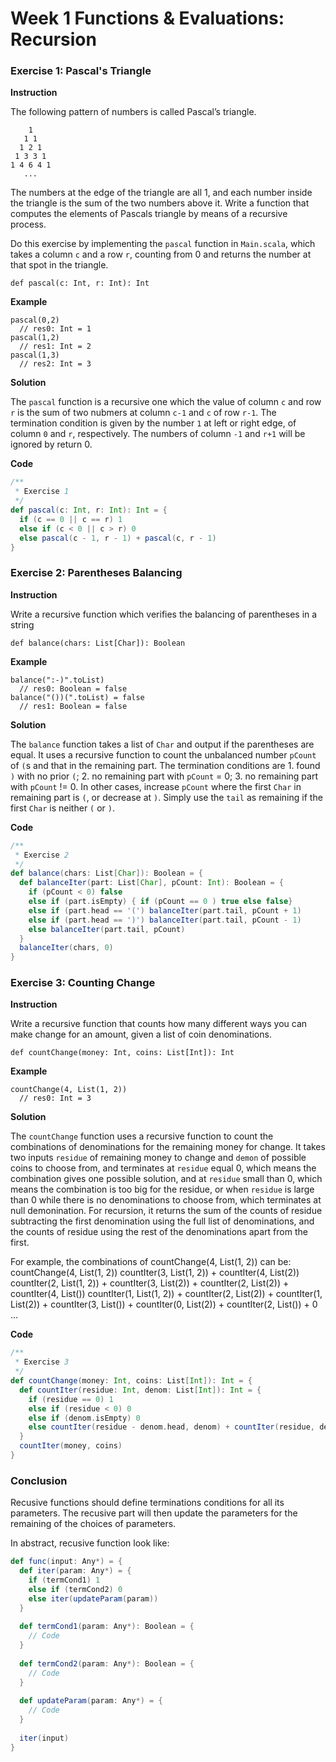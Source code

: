 Week 1 Functions & Evaluations: Recursion
=========================================

### Exercise 1: Pascal's Triangle

**Instruction**

The following pattern of numbers is called Pascal’s triangle.

```
    1
   1 1
  1 2 1
 1 3 3 1
1 4 6 4 1
   ...
```

The numbers at the edge of the triangle are all 1, and each number inside the triangle is the sum of the two numbers above it. Write a function that computes the elements of Pascals triangle by means of a recursive process.

Do this exercise by implementing the `pascal` function in `Main.scala`, which takes a column `c` and a row `r`, counting from 0 and returns the number at that spot in the triangle. 

	def pascal(c: Int, r: Int): Int

**Example**

	pascal(0,2)
	  // res0: Int = 1
	pascal(1,2)
	  // res1: Int = 2
	pascal(1,3)
	  // res2: Int = 3

**Solution**

The `pascal` function is a recursive one which the value of column `c` and row `r` is the sum of two nubmers at column `c-1` and `c` of row `r-1`. The termination condition is given by the number `1` at left or right edge, of column `0` and `r`, respectively. The numbers of column `-1` and `r+1` will be ignored by return 0.

**Code**

```scala
/**
 * Exercise 1
 */
def pascal(c: Int, r: Int): Int = {
  if (c == 0 || c == r) 1
  else if (c < 0 || c > r) 0
  else pascal(c - 1, r - 1) + pascal(c, r - 1)
}
```


### Exercise 2: Parentheses Balancing

**Instruction**

Write a recursive function which verifies the balancing of parentheses in a string

	def balance(chars: List[Char]): Boolean

**Example**

	balance(":-)".toList)
	  // res0: Boolean = false
	balance("())(".toList) = false
	  // res1: Boolean = false

**Solution**

The `balance` function takes a list of `Char` and output if the parentheses are equal. It uses a recursive function to count the unbalanced number `pCount` of `(`s and that in the remaining part. The termination conditions are 1. found `)` with no prior `(`; 2. no remaining part with `pCount` = 0; 3. no remaining part with `pCount` != 0. In other cases, increase `pCount` where the first `Char` in remaining part is `(`, or decrease at `)`. Simply use the `tail` as remaining if the first `Char` is neither `(` or `)`.

**Code**
	
```scala
/**
 * Exercise 2
 */
def balance(chars: List[Char]): Boolean = {
  def balanceIter(part: List[Char], pCount: Int): Boolean = {
    if (pCount < 0) false
    else if (part.isEmpty) { if (pCount == 0 ) true else false}
    else if (part.head == '(') balanceIter(part.tail, pCount + 1)
    else if (part.head == ')') balanceIter(part.tail, pCount - 1)
    else balanceIter(part.tail, pCount)
  }
  balanceIter(chars, 0)
}
```

### Exercise 3: Counting Change

**Instruction**

Write a recursive function that counts how many different ways you can make change for an amount, given a list of coin denominations.

	def countChange(money: Int, coins: List[Int]): Int
	
**Example**

	countChange(4, List(1, 2))
	  // res0: Int = 3

**Solution**

The `countChange` function uses a recursive function to count the combinations of denominations for the remaining money for change. It takes two inputs `residue` of remaining money to change and `demon` of possible coins to choose from, and terminates at `residue` equal 0, which means the combination gives one possible solution, and at `residue` small than 0, which means the combination is too big for the residue, or when `residue` is large than 0 while there is no denominations to choose from, which terminates at null demonination. For recursion, it returns the sum of the counts of residue subtracting the first denomination using the full list of denominations, and the counts of residue using the rest of the denominations apart from the first.

For example, the combinations of countChange(4, List(1, 2)) can be:
	countChange(4, List(1, 2))
	countIter(3, List(1, 2)) + countIter(4, List(2))
	countIter(2, List(1, 2)) + countIter(3, List(2)) + countIter(2, List(2)) + countIter(4, List())
	countIter(1, List(1, 2)) + countIter(2, List(2)) + countIter(1, List(2)) + countIter(3, List()) + countIter(0, List(2)) + countIter(2, List()) + 0
	...

**Code**

```scala
/**
 * Exercise 3
 */
def countChange(money: Int, coins: List[Int]): Int = {
  def countIter(residue: Int, denom: List[Int]): Int = {
    if (residue == 0) 1
    else if (residue < 0) 0
    else if (denom.isEmpty) 0
    else countIter(residue - denom.head, denom) + countIter(residue, denom.tail)
  }
  countIter(money, coins)
}
```

### Conclusion

Recusive functions should define terminations conditions for all its parameters. The recusive part will then update the parameters for the remaining of the choices of parameters.

In abstract, recusive function look like:

```scala
def func(input: Any*) = {
  def iter(param: Any*) = {
    if (termCond1) 1
    else if (termCond2) 0
    else iter(updateParam(param))
  }
  
  def termCond1(param: Any*): Boolean = {
    // Code
  }
  
  def termCond2(param: Any*): Boolean = {
    // Code
  }
  
  def updateParam(param: Any*) = {
    // Code
  }
  
  iter(input)
}
